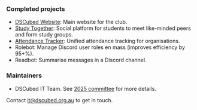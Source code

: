 ### Completed projects

* [DSCubed Website](https://www.dscubed.org.au/): Main website for the club.
* [Study Together](https://study.dscubed.org.au/): Social platform for students to meet like-minded peers and form study groups.
* [Attendance Tracker](https://attendance.dscubed.org.au/): Unified attendance tracking for organisations.
* Rolebot: Manage Discord user roles en mass (improves efficiency by 95+%).
* Readbot: Summarise messages in a Discord channel.

### Maintainers

* DSCubed IT Team. See [2025 committee](https://www.dscubed.org.au/committee-2025) for more details.

Contact [it@dscubed.org.au](mailto:it@dscubed.org.au) to get in touch.
